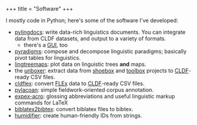 +++
title = "Software"
+++

I mostly code in Python; here's some of the software I've developed:

* [pylingdocs](https://github.com/fmatter/pylingdocs/): write data-rich linguistics documents. You can integrate data from CLDF datasets, and output to a variety of formats.
    * there's a [GUI](https://github.com/fmatter/pylingdocs-gui), too
* [pyradigms](https://github.com/fmatter/pyradigms): compose and decompose linguistic paradigms; basically pivot tables for linguistics.
* [lingtreemaps](https://github.com/fmatter/lingtreemaps): plot data on linguistic trees **and** maps.
* the [unboxer](https://github.com/fmatter/unboxer): extract data from [shoebox](https://software.sil.org/shoebox/) and [toolbox](https://software.sil.org/toolbox/) projects to [CLDF](https://cldf.clld.org/)-ready CSV files. 
* [cldflex](https://github.com/fmatter/cldflex): convert [FLEx](https://software.sil.org/fieldworks/) data to [CLDF](https://cldf.clld.org/)-ready CSV files.
* [pylacoan](https://github.com/fmatter/pylacoan): simple fieldwork-oriented corpus annotation.
* [expex-acro](https://ctan.org/pkg/expex-acro): glossing abbreviations and useful linguistic markup commands for LaTeX
* [biblatex2bibtex](https://github.com/fmatter/biblatex2bibtex): convert biblatex files to bibtex.
* [humidifier](https://github.com/fmatter/humidifier): create human-friendly IDs from strings. 